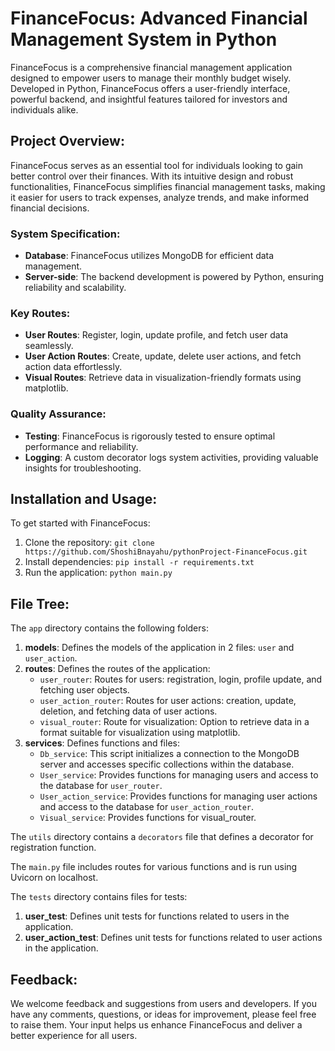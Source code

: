 # FinanceFocus: Advanced Financial Management System in Python

FinanceFocus is a comprehensive financial management application designed to empower users to manage their monthly budget wisely. Developed in Python, FinanceFocus offers a user-friendly interface, powerful backend, and insightful features tailored for investors and individuals alike.

## Project Overview:

FinanceFocus serves as an essential tool for individuals looking to gain better control over their finances. With its intuitive design and robust functionalities, FinanceFocus simplifies financial management tasks, making it easier for users to track expenses, analyze trends, and make informed financial decisions.

### System Specification:

- **Database**: FinanceFocus utilizes MongoDB for efficient data management.
- **Server-side**: The backend development is powered by Python, ensuring reliability and scalability.

### Key Routes:

- **User Routes**: Register, login, update profile, and fetch user data seamlessly.
- **User Action Routes**: Create, update, delete user actions, and fetch action data effortlessly.
- **Visual Routes**: Retrieve data in visualization-friendly formats using matplotlib.

### Quality Assurance:

- **Testing**: FinanceFocus is rigorously tested to ensure optimal performance and reliability.
- **Logging**: A custom decorator logs system activities, providing valuable insights for troubleshooting.

## Installation and Usage:

To get started with FinanceFocus:

1. Clone the repository: `git clone https://github.com/ShoshiBnayahu/pythonProject-FinanceFocus.git`
2. Install dependencies: `pip install -r requirements.txt`
3. Run the application: `python main.py`

## File Tree:

The `app` directory contains the following folders:
1. **models**: Defines the models of the application in 2 files: `user` and `user_action`.
2. **routes**: Defines the routes of the application:
   - `user_router`: Routes for users: registration, login, profile update, and fetching user objects.
   - `user_action_router`: Routes for user actions: creation, update, deletion, and fetching data of user actions.
   - `visual_router`: Route for visualization: Option to retrieve data in a format suitable for visualization using matplotlib.
3. **services**: Defines functions and files:
   - `Db_service`: This script initializes a connection to the MongoDB server and accesses specific collections within the database.
   - `User_service`: Provides functions for managing users and access to the database for `user_router`.
   - `User_action_service`: Provides functions for managing user actions and access to the database for `user_action_router`.
   - `Visual_service`: Provides functions for visual_router.

The `utils` directory contains a `decorators` file that defines a decorator for registration function.

The `main.py` file includes routes for various functions and is run using Uvicorn on localhost.

The `tests` directory contains files for tests:
1. **user_test**: Defines unit tests for functions related to users in the application.
2. **user_action_test**: Defines unit tests for functions related to user actions in the application.

## Feedback:

We welcome feedback and suggestions from users and developers. If you have any comments, questions, or ideas for improvement, please feel free to raise them. Your input helps us enhance FinanceFocus and deliver a better experience for all users.
